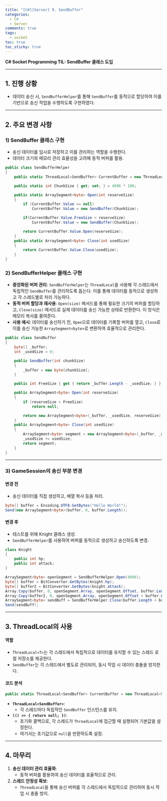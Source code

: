 ```yaml
---
title: "[C#][Server] 9. SendBuffer"
categories:
  - C#
  - Server
comments: true
tags:
  - socket
toc: true
toc_sticky: true
---
```

**C# Socket Programming TIL: SendBuffer 클래스 도입**

---

## 1. 진행 상황

- 데이터 송신 시, `SendBufferHelper`를 통해 `SendBuffer`를 동적으로 할당하여 이를 기반으로 송신 작업을 수행하도록 구현하였다.

---

## 2. 주요 변경 사항

### 1) SendBuffer 클래스 구현

- 송신 데이터를 임시로 저장하고 이를 관리하는 역할을 수행한다.
- 데이터 크기와 메모리 관리 효율성을 고려해 동적 버퍼를 활용.

```csharp
public class SendBufferHelper
{
    public static ThreadLocal<SendBuffer> CurrentBuffer = new ThreadLocal<SendBuffer>(() => { return null; });

    public static int ChunkSize { get; set; } = 4096 * 100;

    public static ArraySegment<byte> Open(int reserveSize)
    {
        if (CurrentBuffer.Value == null)
            CurrentBuffer.Value = new SendBuffer(ChunkSize);

        if(CurrentBuffer.Value.FreeSize < reserveSize)
            CurrentBuffer.Value = new SendBuffer(ChunkSize);

        return CurrentBuffer.Value.Open(reserveSize);
    }
    public static ArraySegment<byte> Close(int usedSize)
    {
        return CurrentBuffer.Value.Close(usedSize);
    }
}
```

### 2) SendBufferHelper 클래스 구현

- **중앙화된 버퍼 관리**: `SendBufferHelper`는 `ThreadLocal`을 사용해 각 스레드에서 독립적인 `SendBuffer`를 관리하도록 돕는다. 이를 통해 데이터를 동적으로 생성하고 각 스레드별로 처리 가능하다.
- **동적 버퍼 할당과 재사용**: `Open(size)` 메서드를 통해 필요한 크기의 버퍼를 할당하고, `Close(size)` 메서드로 실제 데이터를 송신 가능한 상태로 반환한다. 이 방식은 메모리 복사를 줄여준다.
- **사용 예시**: 데이터를 송신하기 전, `Open`으로 데이터를 기록할 버퍼를 열고, `Close`로 이를 송신 가능한 `ArraySegment<byte>`로 변환하여 효율적으로 관리한다.

``` csharp
public class SendBuffer
{
    byte[] _buffer;
    int _usedSize = 0;

    public SendBuffer(int chunkSize)
    {
        _buffer = new byte[chunkSize];
    }

    public int FreeSize { get { return _buffer.Length - _usedSize; } }

    public ArraySegment<byte> Open(int reserveSize)
    {
        if (reserveSize > FreeSize)
            return null;

        return new ArraySegment<byte>(_buffer, _usedSize, reserveSize);
    }
    public ArraySegment<byte> Close(int usedSize)
    {
        ArraySegment<byte> segment = new ArraySegment<byte>(_buffer, _usedSize, usedSize);
        _usedSize += usedSize;
        return segment;
    }
}
```

---

### 3) GameSession의 송신 부분 변경

#### **변경 전**

- 송신 데이터를 직접 생성하고, 배열 복사 등을 처리.

```csharp
byte[] buffer = Encoding.UTF8.GetBytes("Hello World!");
Send(new ArraySegment<byte>(buffer, 0, buffer.Length));
```

#### **변경 후**

- 테스트를 위해 Knight 클래스 생성.
- `SendBufferHelper`를 사용하여 버퍼를 동적으로 생성하고 송신하도록 변경.

```csharp
class Knight
{
	public int hp;
	public int attack;
}

ArraySegment<byte> openSegment = SendBufferHelper.Open(4096);
byte[] buffer = BitConverter.GetBytes(knight.hp);
byte[] buffer2 = BitConverter.GetBytes(knight.attack);
Array.Copy(buffer, 0, openSegment.Array, openSegment.Offset, buffer.Length);
Array.Copy(buffer2, 0, openSegment.Array, openSegment.Offset + buffer.Length, buffer2.Length);
ArraySegment<byte> sendBuff = SendBufferHelper.Close(buffer.Length + buffer2.Length);
Send(sendBuff);
```

---

## 3. ThreadLocal의 사용

#### **역할**

- `ThreadLocal<T>`는 각 스레드에서 독립적으로 데이터를 유지할 수 있는 스레드 로컬 저장소를 제공한다.
- `SendBuffer`는 각 스레드에서 별도로 관리되어, 동시 작업 시 데이터 충돌을 방지한다.

#### **코드 분석**

```csharp
public static ThreadLocal<SendBuffer> CurrentBuffer = new ThreadLocal<SendBuffer>(() => { return null; });
```

- **`ThreadLocal<SendBuffer>`**:
    - 각 스레드마다 독립적인 `SendBuffer` 인스턴스를 유지.
- **`(() => { return null; })`**:
    - 초기화 콜백으로, 각 스레드가 `ThreadLocal`에 접근할 때 실행되어 기본값을 설정한다.
    - 여기서는 초기값으로 `null`을 반환하도록 설정.

---

## 4. 마무리

1. **송신 데이터 관리 효율화**:
    - 동적 버퍼를 활용하여 송신 데이터를 효율적으로 관리.
2. **스레드 안정성 확보**:
    - `ThreadLocal`을 통해 송신 버퍼를 각 스레드에서 독립적으로 관리하여 동시 작업 시 충돌 방지.